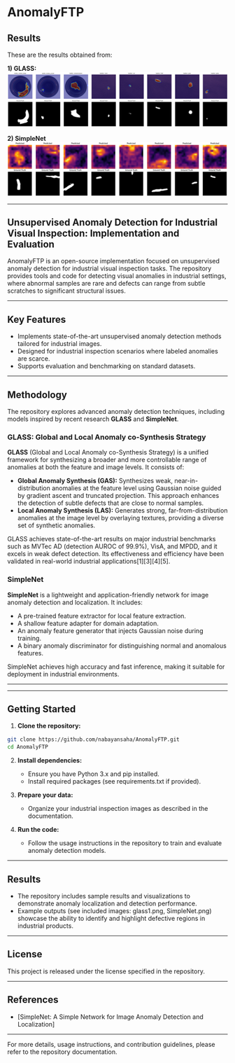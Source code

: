 # AnomalyFTP

## Results
These are the results obtained from:

**1) GLASS:**
![glass1](results/glass1.png)

**2) SimpleNet**
![SimpleNet](results/SimpleNet.png)

---

## **Unsupervised Anomaly Detection for Industrial Visual Inspection: Implementation and Evaluation**

AnomalyFTP is an open-source implementation focused on unsupervised anomaly detection for industrial visual inspection tasks. The repository provides tools and code for detecting visual anomalies in industrial settings, where abnormal samples are rare and defects can range from subtle scratches to significant structural issues.

---

## Key Features

- Implements state-of-the-art unsupervised anomaly detection methods tailored for industrial images.
- Designed for industrial inspection scenarios where labeled anomalies are scarce.
- Supports evaluation and benchmarking on standard datasets.

---

## Methodology

The repository explores advanced anomaly detection techniques, including models inspired by recent research **GLASS** and **SimpleNet**.

### GLASS: Global and Local Anomaly co-Synthesis Strategy

**GLASS** (Global and Local Anomaly co-Synthesis Strategy) is a unified framework for synthesizing a broader and more controllable range of anomalies at both the feature and image levels. It consists of:

- **Global Anomaly Synthesis (GAS):** Synthesizes weak, near-in-distribution anomalies at the feature level using Gaussian noise guided by gradient ascent and truncated projection. This approach enhances the detection of subtle defects that are close to normal samples.
- **Local Anomaly Synthesis (LAS):** Generates strong, far-from-distribution anomalies at the image level by overlaying textures, providing a diverse set of synthetic anomalies.

GLASS achieves state-of-the-art results on major industrial benchmarks such as MVTec AD (detection AUROC of 99.9%), VisA, and MPDD, and it excels in weak defect detection. Its effectiveness and efficiency have been validated in real-world industrial applications[1][3][4][5].

### SimpleNet

**SimpleNet** is a lightweight and application-friendly network for image anomaly detection and localization. It includes:

- A pre-trained feature extractor for local feature extraction.
- A shallow feature adapter for domain adaptation.
- An anomaly feature generator that injects Gaussian noise during training.
- A binary anomaly discriminator for distinguishing normal and anomalous features.

SimpleNet achieves high accuracy and fast inference, making it suitable for deployment in industrial environments.

---


---

## Getting Started

1. **Clone the repository:**

```bash
git clone https://github.com/nabayansaha/AnomalyFTP.git
cd AnomalyFTP
```

2. **Install dependencies:**
   - Ensure you have Python 3.x and pip installed.
   - Install required packages (see requirements.txt if provided).

3. **Prepare your data:**
   - Organize your industrial inspection images as described in the documentation.

4. **Run the code:**
   - Follow the usage instructions in the repository to train and evaluate anomaly detection models.

---

## Results

- The repository includes sample results and visualizations to demonstrate anomaly localization and detection performance.
- Example outputs (see included images: glass1.png, SimpleNet.png) showcase the ability to identify and highlight defective regions in industrial products.

---

## License

This project is released under the license specified in the repository.

---

## References

- [SimpleNet: A Simple Network for Image Anomaly Detection and Localization]

---

For more details, usage instructions, and contribution guidelines, please refer to the repository documentation.
